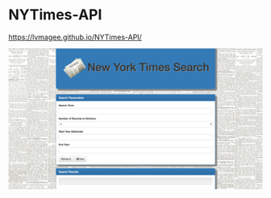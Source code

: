 # NYTimes-API

https://lvmagee.github.io/NYTimes-API/

![Image of Finished Shot](https://github.com/LVMagee/NYTimes-API/blob/master/NYTimes.png)

